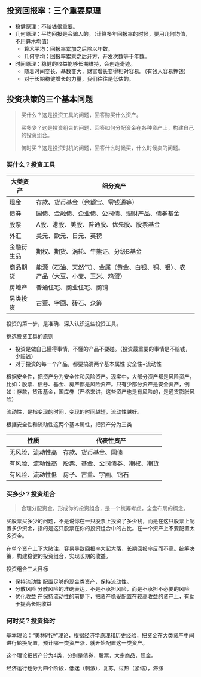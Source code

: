 
## 投资回报率：三个重要原理

- 稳健原理：不赔钱很重要。
- 几何原理：平均回报是会骗人的。（计算多年回报率的时候，要用几何均值，不用算术均值）
	- 算术平均：回报率累加之后除以年数。
	- 几何平均：回报率累乘之后开方，开发次数等于年数。
- 时间原理：稳健的收益能够长期维持，会创造奇迹。
	- 随着时间变长，基数变大，财富增长变得相对容易。（有钱人容易挣钱）
	- 对于长期稳健增长的力量，我们往往是低估的。

## 投资决策的三个基本问题
> 买什么？这是投资工具的问题，回答购买什么资产。
> 
> 买多少？这是投资组合的问题，回答如何分配资金在各种资产上，构建自己的投资组合。
> 
> 何时买？这是投资时机的问题，回答什么时候买，什么时候卖的问题。


### 买什么？投资工具
大类资产  | 细分资产
------------- | -------------
现金  | 存款、货币基金（余额宝、零钱通等）
债券  | 国债、金融债、企业债、公司债、理财产品、债券基金
股票  | A股、港股、美股、普通股、优先股、股票基金
外汇  | 美元、欧元、日元、英镑
金融衍生品  | 期权、期货、涡轮、牛熊证、分级B基金
商品期货  | 能源（石油、天然气）、金属（黄金、白银、铜、铝）、农产品（大豆、小麦、玉米、鸡蛋）
房地产  | 普通住宅、商业住宅、商铺
另类投资  | 古董、字画、砖石、众筹

投资的第一步，是准确、深入认识这些投资工具。

挑选投资工具的原则

- 投资是做自己懂得事情，不懂的产品不要碰。（投资最重要的事情是不赔钱，少赔钱）
- 对于投资的每一个产品，都要搞清两个基本属性 安全性+流动性

根据安全性，把资产分为安全性和风险资产。现实中，大部分资产都是风险资产，比如：股票、债券、基金、房产都是风险资产。只有少部分资产是安全资产，例如：存款，货币基金，国库券（严格来讲，这些资产也是有风险的，是通货膨胀风险）

流动性，是指变现的时间，变现的时间越短，流动性越好。

根据安全性和流动性这两个基本属性，把资产分为三类

性质  | 代表性资产
------------- | -------------
无风险、流动性高 | 存款、货币基金、国债
有风险、流动性高 | 股票、基金、公司债券、期权、期货
有风险、流动性低 | 房子、古董、字画、钻石

### 买多少？投资组合
> 合理分配资金，形成你的投资组合，是一个统筹考虑，全盘布局的概念。

买股票买多少的问题，不是说你在一只股票上投资了多少钱，而是在这只股票上配置多少资金，指的是这只股票在你的投资组合中的占比。在一个资产上不要配置太多资金。

在单个资产上下大赌注，容易导致回报率大起大落，长期回报率反而不高。统筹决策，构建稳健的投资组合，实现长期的收益。

投资组合三大目标
- 保持流动性 配置足够的现金类资产，保持流动性。
- 分散风险  分散风险的准确表达，不是不承担风险，而是不承担不必要的风险
- 优化收益  在保持流动性的前提下，把资产稳妥配置在较高收益的资产上，有助于提高长期收益


### 何时买？投资择时

基本理论：“美林时钟”理论，根据经济学原理和历史经验，把资金在大类资产中间进行轮换配置，预计哪一类资产涨，就开始配置这一类资产。

这个理论把资产分为4类，分别是债券，股票，大宗商品，现金。

经济运行也分为四个阶段，低迷（刺激），复苏，过热（紧缩），滞涨

